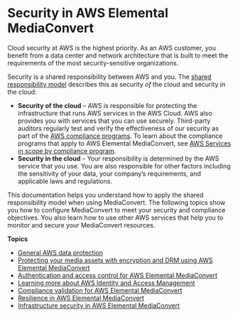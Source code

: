 # Security in AWS Elemental MediaConvert<a name="security"></a>

Cloud security at AWS is the highest priority\. As an AWS customer, you benefit from a data center and network architecture that is built to meet the requirements of the most security\-sensitive organizations\.

Security is a shared responsibility between AWS and you\. The [shared responsibility model](https://aws.amazon.com/compliance/shared-responsibility-model/) describes this as security *of* the cloud and security *in* the cloud:
+ **Security of the cloud** – AWS is responsible for protecting the infrastructure that runs AWS services in the AWS Cloud\. AWS also provides you with services that you can use securely\. Third\-party auditors regularly test and verify the effectiveness of our security as part of the [AWS compliance programs](https://aws.amazon.com/compliance/programs/)\. To learn about the compliance programs that apply to AWS Elemental MediaConvert, see [AWS Services in scope by compliance program](https://aws.amazon.com/compliance/services-in-scope/)\.
+ **Security in the cloud** – Your responsibility is determined by the AWS service that you use\. You are also responsible for other factors including the sensitivity of your data, your company’s requirements, and applicable laws and regulations\. 

This documentation helps you understand how to apply the shared responsibility model when using MediaConvert\. The following topics show you how to configure MediaConvert to meet your security and compliance objectives\. You also learn how to use other AWS services that help you to monitor and secure your MediaConvert resources\. 

**Topics**
+ [General AWS data protection](data-protection-aws-general.md)
+ [Protecting your media assets with encryption and DRM using AWS Elemental MediaConvert](using-encryption.md)
+ [Authentication and access control for AWS Elemental MediaConvert](auth-and-access-control.md)
+ [Learning more about AWS Identity and Access Management](learn-more-iam.md)
+ [Compliance validation for AWS Elemental MediaConvert](mediaconvert-compliance.md)
+ [Resilience in AWS Elemental MediaConvert](disaster-recovery-resiliency.md)
+ [Infrastructure security in AWS Elemental MediaConvert](infrastructure-security.md)